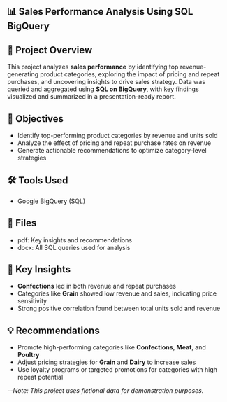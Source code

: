 ## 📊 Sales Performance Analysis Using SQL BigQuery

## 🧠 Project Overview  
This project analyzes **sales performance** by identifying top revenue-generating product categories, exploring the impact of pricing and repeat purchases, and uncovering insights to drive sales strategy. Data was queried and aggregated using **SQL on BigQuery**, with key findings visualized and summarized in a presentation-ready report.

## 🎯 Objectives  
- Identify top-performing product categories by revenue and units sold  
- Analyze the effect of pricing and repeat purchase rates on revenue  
- Generate actionable recommendations to optimize category-level strategies  

## 🛠️ Tools Used  
- Google BigQuery (SQL)   

## 📁 Files  
-  pdf: Key insights and recommendations  
-  docx: All SQL queries used for analysis  

## 📌 Key Insights  
- **Confections** led in both revenue and repeat purchases  
- Categories like **Grain** showed low revenue and sales, indicating price sensitivity  
- Strong positive correlation found between total units sold and revenue  

## 💡 Recommendations  
- Promote high-performing categories like **Confections**, **Meat**, and **Poultry**  
- Adjust pricing strategies for **Grain** and **Dairy** to increase sales  
- Use loyalty programs or targeted promotions for categories with high repeat potential  

--*Note: This project uses fictional data for demonstration purposes.*

